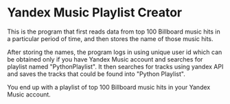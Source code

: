 # Yandex Music Playlist Creator

This is the program that first reads data from top 100 Billboard music hits in a particular period of time, and then stores the name of those music hits.

After storing the names, the program logs in using unique user id which can be obtained only if you have Yandex Music account and searches for playlist named "PythonPlaylist". It then searches for tracks using yandex API and saves the tracks that could be found into "Python Playlist".

You end up with a playlist of top 100 Billboard music hits in your Yandex Music account.
